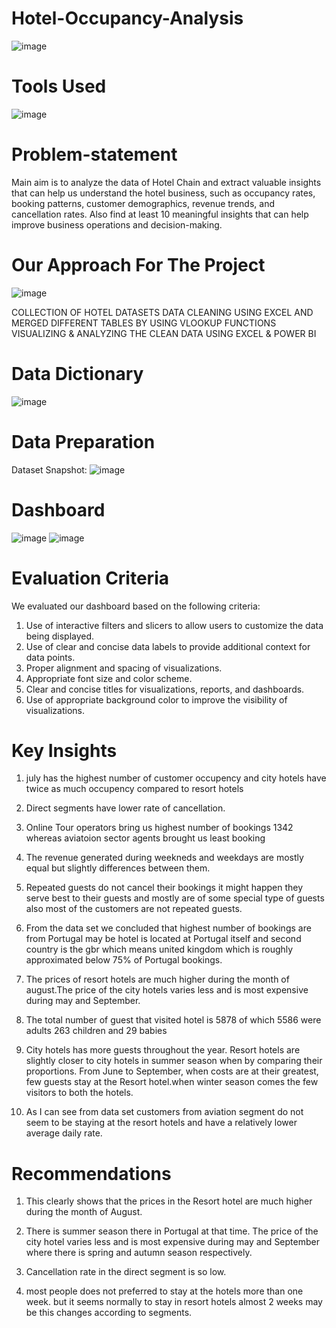 # Hotel-Occupancy-Analysis


![image](https://cdn.myportfolio.com/93bea8ef802a988ed8ab44889dc82b83/b99b565b-5336-4cd2-b731-c64c24515600_rw_1200.gif?h=d41ed58a4aa58082b4478ffc4571d416)

# Tools Used
![image](https://blogger.googleusercontent.com/img/b/R29vZ2xl/AVvXsEi_gLxksz1I0xvaxGtrrTMJ6ZhosR-TwNFGf9VSzY0URcArA5zr77AnsJ3go9Xso1FOeWK3bJ71B6YF1FtZ5kdb4C3gDbJ0Z4P8UN0W5GtDMP38N-ETY0hKsbfFNwPed64tr9nk3TmfgzApJ_5orUM5O5-4P31JuxaRZIvxIawdOwpJHjG2BydCu4va/s320/download.jpg)


# Problem-statement
Main aim is to analyze the data of Hotel Chain and extract valuable insights that can help us understand the hotel business, such as occupancy rates, booking patterns, customer demographics, revenue trends, and cancellation rates.
Also find at least 10 meaningful insights that can help improve business operations and decision-making.

# Our Approach For The Project
![image](https://github.com/Sudhansu352010/Hotel-KPI-Analysis/assets/131376814/8617c359-ae36-4f58-b5ea-23615f0edfef)

COLLECTION OF HOTEL DATASETS
DATA CLEANING USING  EXCEL AND MERGED DIFFERENT TABLES BY USING VLOOKUP FUNCTIONS
VISUALIZING & ANALYZING THE CLEAN DATA USING EXCEL & POWER BI

# Data Dictionary

![image](https://github.com/Sudhansu352010/Hotel-KPI-Analysis/assets/131376814/c1ad384e-0308-45d2-9ce6-d0c7347104ea)

# Data Preparation
Dataset Snapshot:
![image](https://github.com/Sudhansu352010/Hotel-KPI-Analysis/assets/131376814/e36364a7-5df5-4407-9ebf-07b92e8b55db)

# Dashboard

![image](https://blogger.googleusercontent.com/img/b/R29vZ2xl/AVvXsEjBq1q3-sfNw5clixDDLeBzQfHCJsxwZ2-qLCZ7pIG100CtOXAahLEjydJ8J79MQLi71E_TIMbOuPsems_l3RYKBGkfUnnyegtYDhcayy2ichrhCtJeaSJEasPfhjlOyk1K9nnhiAF0muCEKXMNezp0kcnOBCctEHSin9Vp0mPIRSn2Zkm-zy-4Djwp/s16000/dashboard.png)
![image](https://blogger.googleusercontent.com/img/b/R29vZ2xl/AVvXsEgE6zRp1z8jBvhPyXcIvgJdEO8mbzduqNoS4kuSmAX77gFZbzBjCEfD6ZD0kwvu2XDW_qnlCcpbhqXezqo889yNT6yCn-rhRM3ccmZIttp3cBf_Bil4eEIigZYqCFMEgPHyftRITpUKo4jEHFBTXruzZyoKeCJT0JYiugYvVzUhzuu8_0DGy0JOY8LO/s16000/ezgif.com-crop.gif)
# Evaluation Criteria
We evaluated our dashboard based on the following criteria:

1. Use of interactive filters and slicers to allow users to customize the data being displayed.
2. Use of clear and concise data labels to provide additional context for data points.
3. Proper alignment and spacing of visualizations.
4. Appropriate font size and color scheme.
5. Clear and concise titles for visualizations, reports, and dashboards.
6. Use of appropriate background color to improve the visibility of visualizations.

# Key Insights

1. july has the highest number of customer occupency and city hotels have twice as much occupency compared to resort hotels

2. Direct segments have lower rate of cancellation.

3. Online Tour operators bring us highest number of bookings 1342 whereas aviatoion sector agents brought us least booking 

4. The revenue generated during weekneds and weekdays are mostly equal but slightly differences between them.

5. Repeated guests do not cancel their bookings it might happen they serve best to their guests and mostly are of some special type of guests also most of the customers are not repeated guests.

6. From the data set we concluded that highest number of bookings are from Portugal may be hotel  is located at Portugal itself and second country is the gbr which means united kingdom which is roughly approximated below 75% of Portugal bookings.

7. The prices of resort hotels are much higher during the month of august.The price of the city hotels varies less and is most expensive during may and September.

8. The total number of guest that visited hotel is 5878 of which   5586 were adults  263 children and  29 babies

9. City hotels has more guests throughout  the year. Resort hotels are slightly closer to city hotels in summer season when by comparing their proportions. From June to September, when costs are at their greatest, few guests stay at the Resort hotel.when  winter season comes the few visitors to both the hotels.

10. As I can see from data set customers from aviation segment do not seem to be staying at the resort hotels and have a relatively lower average daily rate.

# Recommendations
1. This clearly shows that the prices in the Resort hotel are much higher during the month of August. 

2. There is summer season there in Portugal at that time. The price of the city hotel varies less and is most expensive during may and September where there is spring and autumn season respectively.

3. Cancellation rate in the direct segment is so  low.

4. most people does not preferred to stay at the hotels more than one week. but it seems normally to stay in resort hotels almost 2 weeks may be this changes according to segments.

